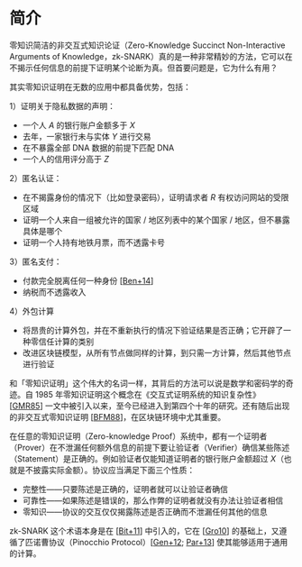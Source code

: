 # 简介

零知识简洁的非交互式知识论证（Zero-Knowledge Succinct Non-Interactive Arguments of Knowledge，zk-SNARK）真的是一种非常精妙的方法，它可以在不揭示任何信息的前提下证明某个论断为真。但首要问题是，它为什么有用？

其实零知识证明在无数的应用中都具备优势，包括：

1）证明关于隐私数据的声明：

* 一个人 *A* 的银行账户金额多于 *X*
* 去年，一家银行未与实体 *Y* 进行交易
* 在不暴露全部 DNA 数据的前提下匹配 DNA
* 一个人的信用评分高于 *Z*

2）匿名认证：

* 在不揭露身份的情况下（比如登录密码），证明请求者 *R* 有权访问网站的受限区域
* 证明一个人来自一组被允许的国家 / 地区列表中的某个国家 / 地区，但不暴露具体是哪个
* 证明一个人持有地铁月票，而不透露卡号

3）匿名支付：

* 付款完全脱离任何一种身份 [[Ben+14](./references.md#Ben+14)]
* 纳税而不透露收入

4）外包计算

* 将昂贵的计算外包，并在不重新执行的情况下验证结果是否正确；它开辟了一种零信任计算的类别
* 改进区块链模型，从所有节点做同样的计算，到只需一方计算，然后其他节点进行验证

和「零知识证明」这个伟大的名词一样，其背后的方法可以说是数学和密码学的奇迹。自 1985 年零知识证明这个概念在《交互式证明系统的知识复杂性》[[GMR85](./references.md#GMR85)] 一文中被引入以来，至今已经进入到第四个十年的研究。还有随后出现的非交互式零知识证明 [[BFM88](./references.md#BFM88)]，在区块链环境中尤其重要。

在任意的零知识证明（Zero-knowledge Proof）系统中，都有一个证明者（Prover）在不泄漏任何额外信息的前提下要让验证者（Verifier）确信某些陈述（Statement）是正确的。例如验证者仅能知道证明者的银行账户金额超过 *X*（也就是不披露实际金额）。协议应当满足下面三个性质：

* 完整性——只要陈述是正确的，证明者就可以让验证者确信
* 可靠性——如果陈述是错误的，那么作弊的证明者就没有办法让验证者相信
* 零知识——协议的交互仅仅揭露陈述是否正确而不泄漏任何其他的信息

zk-SNARK 这个术语本身是在 [[Bit+11](./references.md#Bit+11)] 中引入的，它在 [[Gro10](./references.md#Gro10)] 的基础上，又遵循了匹诺曹协议（Pinocchio Protocol）[[Gen+12](./references.md#Gen+12); [Par+13](./references.md#Par+13)] 使其能够适用于通用的计算。
